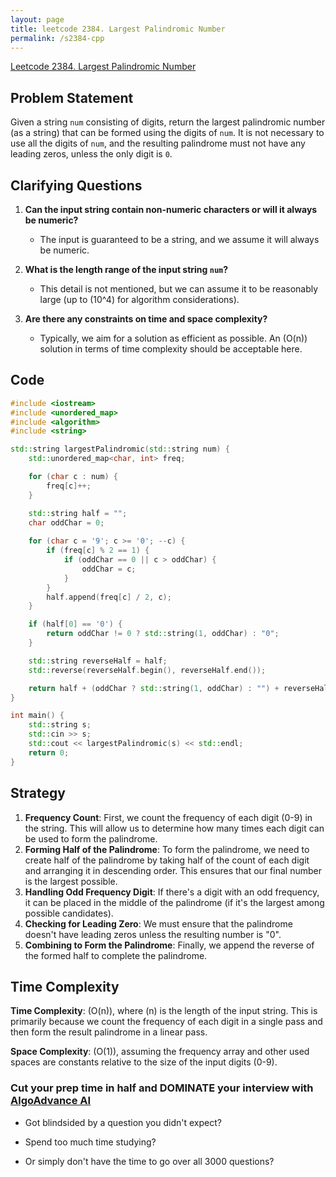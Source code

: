 ```yaml
---
layout: page
title: leetcode 2384. Largest Palindromic Number
permalink: /s2384-cpp
---
```

[Leetcode 2384. Largest Palindromic Number](https://algoadvance.github.io/algoadvance/l2384)
## Problem Statement

Given a string `num` consisting of digits, return the largest palindromic number (as a string) that can be formed using the digits of `num`. It is not necessary to use all the digits of `num`, and the resulting palindrome must not have any leading zeros, unless the only digit is `0`.

## Clarifying Questions

1. **Can the input string contain non-numeric characters or will it always be numeric?**
   - The input is guaranteed to be a string, and we assume it will always be numeric.

2. **What is the length range of the input string `num`?**
   - This detail is not mentioned, but we can assume it to be reasonably large (up to \(10^4\) for algorithm considerations).

3. **Are there any constraints on time and space complexity?**
   - Typically, we aim for a solution as efficient as possible. An \(O(n)\) solution in terms of time complexity should be acceptable here.

## Code

```cpp
#include <iostream>
#include <unordered_map>
#include <algorithm>
#include <string>

std::string largestPalindromic(std::string num) {
    std::unordered_map<char, int> freq;

    for (char c : num) {
        freq[c]++;
    }

    std::string half = "";
    char oddChar = 0;
    
    for (char c = '9'; c >= '0'; --c) {
        if (freq[c] % 2 == 1) {
            if (oddChar == 0 || c > oddChar) {
                oddChar = c;
            }
        }
        half.append(freq[c] / 2, c);
    }

    if (half[0] == '0') {
        return oddChar != 0 ? std::string(1, oddChar) : "0";
    }

    std::string reverseHalf = half;
    std::reverse(reverseHalf.begin(), reverseHalf.end());

    return half + (oddChar ? std::string(1, oddChar) : "") + reverseHalf;
}

int main() {
    std::string s;
    std::cin >> s;
    std::cout << largestPalindromic(s) << std::endl;
    return 0;
}
```

## Strategy

1. **Frequency Count**: First, we count the frequency of each digit (0-9) in the string. This will allow us to determine how many times each digit can be used to form the palindrome.
2. **Forming Half of the Palindrome**: To form the palindrome, we need to create half of the palindrome by taking half of the count of each digit and arranging it in descending order. This ensures that our final number is the largest possible.
3. **Handling Odd Frequency Digit**: If there's a digit with an odd frequency, it can be placed in the middle of the palindrome (if it's the largest among possible candidates).
4. **Checking for Leading Zero**: We must ensure that the palindrome doesn't have leading zeros unless the resulting number is "0".
5. **Combining to Form the Palindrome**: Finally, we append the reverse of the formed half to complete the palindrome.

## Time Complexity

**Time Complexity**: \(O(n)\), where \(n\) is the length of the input string. This is primarily because we count the frequency of each digit in a single pass and then form the result palindrome in a linear pass.

**Space Complexity**: \(O(1)\), assuming the frequency array and other used spaces are constants relative to the size of the input digits (0-9).


### Cut your prep time in half and DOMINATE your interview with [AlgoAdvance AI](https://algoAdvance.com)

- Got blindsided by a question you didn't expect?

- Spend too much time studying?

- Or simply don't have the time to go over all 3000 questions?

